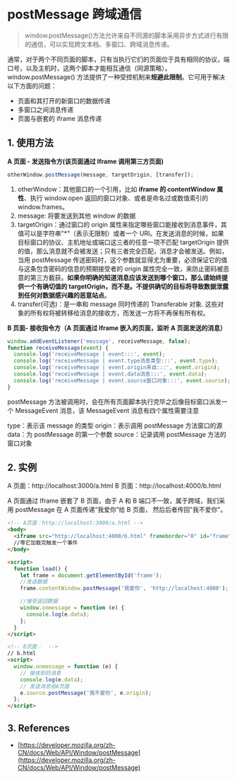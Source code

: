 # postMessage 跨域通信

> window.postMessage()方法允许来自不同源的脚本采用异步方式进行有限的通信，可以实现跨文本档、多窗口、跨域消息传递。

通常，对于两个不同页面的脚本，只有当执行它们的页面位于具有相同的协议，端口号，以及主机时，这两个脚本才能相互通信（同源策略）。window.postMessage() 方法提供了一种受控机制来**规避此限制**。它可用于解决以下方面的问题：

- 页面和其打开的新窗口的数据传递
- 多窗口之间消息传递
- 页面与嵌套的 iframe 消息传递

## 1. 使用方法

**A 页面 - 发送指令方(该页面通过 Iframe 调用第三方页面)**

```javascript
otherWindow.postMessage(message, targetOrigin, [transfer]);
```

1. otherWindow：其他窗口的一个引用，比如 **iframe 的 contentWindow 属性**、执行 window.open 返回的窗口对象、或者是命名过或数值索引的 window.frames。
2. message: 将要发送到其他 window 的数据
3. targetOrigin：通过窗口的 origin 属性来指定哪些窗口能接收到消息事件，其值可以是字符串"\*"（表示无限制）或者一个 URI。在发送消息的时候，如果目标窗口的协议、主机地址或端口这三者的任意一项不匹配 targetOrigin 提供的值，那么消息就不会被发送；只有三者完全匹配，消息才会被发送。例如，当用 postMessage 传送密码时，这个参数就显得尤为重要，必须保证它的值与这条包含密码的信息的预期接受者的 origin 属性完全一致，来防止密码被恶意的第三方截获。**如果你明确的知道消息应该发送到哪个窗口，那么请始终提供一个有确切值的 targetOrigin，而不是。不提供确切的目标将导致数据泄露到任何对数据感兴趣的恶意站点**。
4. transfer(可选)：是一串和 message 同时传递的 Transferable 对象. 这些对象的所有权将被转移给消息的接收方，而发送一方将不再保有所有权。

**B 页面- 接收指令方（A 页面通过 Iframe 嵌入的页面，监听 A 页面发送的消息）**

```javascript
window.addEventListener('message', receiveMessage, false);
function receiveMessage(event) {
  console.log('receiveMessage | event:::', event);
  console.log('receiveMessage | event.type消息类型:::', event.type);
  console.log('receiveMessage | event.origin来自:::', event.origin);
  console.log('receiveMessage | event.data消息:::', event.data);
  console.log('receiveMessage | event.source窗口对象:::', event.source);
}
```

postMessage 方法被调用时，会在所有页面脚本执行完毕之后像目标窗口派发一个 MessageEvent 消息，该 MessageEvent 消息有四个属性需要注意

type：表示该 message 的类型
origin：表示调用 postMessage 方法窗口的源
data：为 postMessage 的第一个参数
source：记录调用 postMessage 方法的窗口对象

## 2. 实例

A 页面：http://localhost:3000/a.html
B 页面：http://localhost:4000/b.html

A 页面通过 Iframe 嵌套了 B 页面，由于 A 和 B 端口不一致，属于跨域，我们采用 postMessage 在 A 页面传递“我爱你”给 B 页面， 然后后者传回"我不爱你"。

```html
<!-- A页面：http://localhost:3000/a.html -->
<body>
  <iframe src="http://localhost:4000/b.html" frameborder="0" id="frame" onload="load()"></iframe>
  //等它加载完触发一个事件
</body>

<script>
  function load() {
    let frame = document.getElementById('frame');
    //发送数据
    frame.contentWindow.postMessage('我爱你', 'http://localhost:4000');

    //接受返回数据
    window.onmessage = function (e) {
      console.log(e.data);
    };
  }
</script>

<!-- B页面：  -->
// b.html
<script>
  window.onmessage = function (e) {
    // 接收到的消息
    console.log(e.data);
    // 发送消息给A页面
    e.source.postMessage('我不爱你', e.origin);
  };
</script>
```

## 3. References

- [https://developer.mozilla.org/zh-CN/docs/Web/API/Window/postMessage](https://developer.mozilla.org/zh-CN/docs/Web/API/Window/postMessage)
